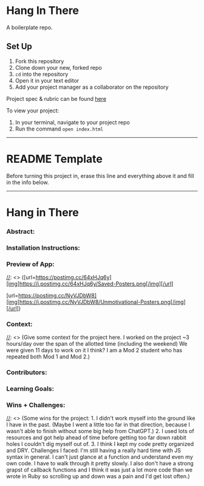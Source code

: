 # Hang In There

A boilerplate repo. 

## Set Up

1. Fork this repository
2. Clone down your new, forked repo
3. `cd` into the repository
4. Open it in your text editor
5. Add your project manager as a collaborator on the repository

Project spec & rubric can be found [here](https://curriculum.turing.edu/module2/projects/hang-in-there/index)

To view your project:

1. In your terminal, navigate to your project repo
2. Run the command `open index.html`
  
______________________________________________________  
# README Template  
Before turning this project in, erase this line and everything above it and fill in the info below.  
______________________________________________________  

# Hang in There  

### Abstract:
[//]: <> (This web application allows users to save both randomly and user generated motivational posters as well as view and delete unmotivational posters already provided. The app solves the problem of offering both motivation and unmotivation by providing aesthetic combinations of inspirational/disparaging images, titles, and quotes. Users create their own posters via forms where they input their own image, title, and quote and save those posters alongside any others generated randomly through the app's code. The app solves this problem by assembling the posters' constituent parts from data sets via JS functions and rendering them to the webpage by manipulating HTML elements. All of this gets applied styling via CSS code.)

### Installation Instructions:
[//]: <> (Navigate to https://github.com/litobot/hang-in-there-boilerplate, click the button to fork the repository. Clone it down to your local device by creating a local directory, cd into it and use `git clone git@github.com:litobot/hang-in-there-boilerplate.git`. )

### Preview of App:
[//]: <> ([url=https://postimg.cc/64xHJq6y][img]https://i.postimg.cc/64xHJq6y/Saved-Posters.png[/img][/url]

[url=https://postimg.cc/NyVJDbW8][img]https://i.postimg.cc/NyVJDbW8/Unmotivational-Posters.png[/img][/url])

### Context:
[//]: <> (Give some context for the project here. I worked on the project ~3 hours/day over the span of the allotted time (including the weekend) We were given 11 days to work on it I think? I am a Mod 2 student who has repeated both Mod 1 and Mod 2.)

### Contributors:
[//]: <> (I worked on this application with plenty of assistance from instructors, peers, student support, and my mentors. https://github.com/litobot - https://www.linkedin.com/in/litocroy ) 

### Learning Goals:
[//]: <> (The learning goals were: 1. Practice reading, understanding, and using existing code. 2. Write clean, DRY JavaScript. 3. Use CSS and HTML to match styling and layout of provided comps. Tech I used - Class Lessons/Recordings, MDN docs, Stack Exchange, ChatGPT.)

### Wins + Challenges:
[//]: <> (Some wins for the project: 1. I didn't work myself into the ground like I have in the past. (Maybe I went a little too far in that direction, because I wasn't able to finish without some big help from ChatGPT.) 2. I used lots of resources and got help ahead of time before getting too far down rabbit holes I couldn't dig myself out of. 3. I think I kept my code pretty organized and DRY. Challenges I faced: I'm still having a really hard time with JS syntax in general. I can't just glance at a function and understand even my own code. I have to walk through it pretty slowly. I also don't have a strong grapst of callback functions and I think it was just a lot more code than we wrote in Ruby so scrolling up and down was a pain and I'd get lost often.)
